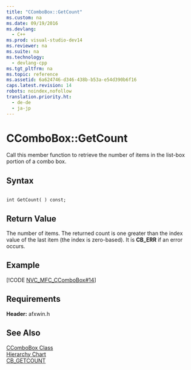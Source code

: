 ```yaml
---
title: "CComboBox::GetCount"
ms.custom: na
ms.date: 09/19/2016
ms.devlang: 
  - C++
ms.prod: visual-studio-dev14
ms.reviewer: na
ms.suite: na
ms.technology: 
  - devlang-cpp
ms.tgt_pltfrm: na
ms.topic: reference
ms.assetid: 6a624746-d346-438b-b53a-e54d390b6f16
caps.latest.revision: 14
robots: noindex,nofollow
translation.priority.ht: 
  - de-de
  - ja-jp
---
```

# CComboBox::GetCount
Call this member function to retrieve the number of items in the list-box portion of a combo box.  
  
## Syntax  
  
```  
  
int GetCount( ) const;  
```  
  
## Return Value  
 The number of items. The returned count is one greater than the index value of the last item (the index is zero-based). It is **CB_ERR** if an error occurs.  
  
## Example  
 [!CODE [NVC_MFC_CComboBox#14](../CodeSnippet/VS_Snippets_Cpp/NVC_MFC_CComboBox#14)]  
  
## Requirements  
 **Header:** afxwin.h  
  
## See Also  
 [CComboBox Class](../vs140/CComboBox-Class.md)   
 [Hierarchy Chart](../vs140/Hierarchy-Chart.md)   
 [CB_GETCOUNT](http://msdn.microsoft.com/library/windows/desktop/bb775841)